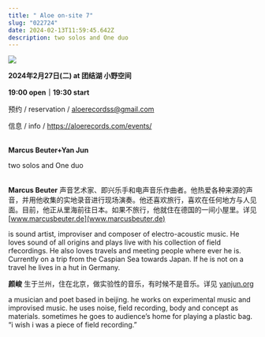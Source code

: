 ```yaml
---
title: " Aloe on-site 7"
slug: "022724"
date: 2024-02-13T11:59:45.642Z
description: two solos and One duo
---
```

![](/images/uploads/on-site-7.jpg)

**2024年2月27日(二) at 团结湖 小野空间**

**19:00 open｜19:30 start**

预约 / reservation / [aloerecordss@gmail.com](mailto:aloerecordss@gmail.com)

信息 / info / <https://aloerecords.com/events/>

\
**Marcus Beuter+Yan Jun**

two solos and One duo

\
**Marcus Beuter**  声音艺术家、即兴乐手和电声音乐作曲者。他热爱各种来源的声音，并用他收集的实地录音进行现场演奏。他还喜欢旅行，喜欢在任何地方与人见面。目前，他正从里海前往日本。如果不旅行，他就住在德国的一间小屋里。详见 [www.marcusbeuter.de](www.marcusbeuter.de)

is sound artist, improviser and composer of electro-acoustic music. He loves sound of all origins and plays live with his collection of field rfecordings. He also loves travels and meeting people where ever he is. Currently on a trip from the Caspian Sea towards Japan. If he is not on a travel he lives in a hut in Germany.



**颜峻**  生于兰州，住在北京，做实验性的音乐，有时候不是音乐。详见 [yanjun.org](http://yanjun.org)

a musician and poet based in beijing. he works on experimental music and improvised music. he uses noise, field recording, body and concept as materials. sometimes he goes to audience’s home for playing a plastic bag. “i wish i was a piece of field recording.”
